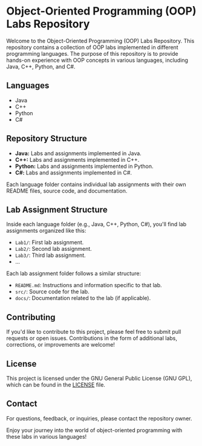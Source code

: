 # Object-Oriented Programming (OOP) Labs Repository

Welcome to the Object-Oriented Programming (OOP) Labs Repository. This repository contains a collection of OOP labs implemented in different programming languages. The purpose of this repository is to provide hands-on experience with OOP concepts in various languages, including Java, C++, Python, and C#.

## Languages
- Java
- C++
- Python
- C#

## Repository Structure

- **Java:** Labs and assignments implemented in Java.
- **C++:** Labs and assignments implemented in C++.
- **Python:** Labs and assignments implemented in Python.
- **C#:** Labs and assignments implemented in C#.

Each language folder contains individual lab assignments with their own README files, source code, and documentation.

## Lab Assignment Structure

Inside each language folder (e.g., Java, C++, Python, C#), you'll find lab assignments organized like this:

- `Lab1/`: First lab assignment.
- `Lab2/`: Second lab assignment.
- `Lab3/`: Third lab assignment.
- ...

Each lab assignment folder follows a similar structure:

- `README.md`: Instructions and information specific to that lab.
- `src/`: Source code for the lab.
- `docs/`: Documentation related to the lab (if applicable).

## Contributing

If you'd like to contribute to this project, please feel free to submit pull requests or open issues. Contributions in the form of additional labs, corrections, or improvements are welcome!

## License

This project is licensed under the GNU General Public License (GNU GPL), which can be found in the [LICENSE](LICENSE) file.

## Contact

For questions, feedback, or inquiries, please contact the repository owner.

Enjoy your journey into the world of object-oriented programming with these labs in various languages!
